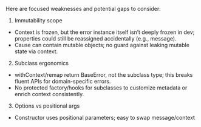 Here are focused weaknesses and potential gaps to consider:

1. Immutability scope

- Context is frozen, but the error instance itself isn’t deeply frozen in dev; properties could still be reassigned accidentally (e.g., message).
- Cause can contain mutable objects; no guard against leaking mutable state via context.

2. Subclass ergonomics

- withContext/remap return BaseError, not the subclass type; this breaks fluent APIs for domain-specific errors.
- No protected factory/hooks for subclasses to customize metadata or enrich context consistently.

3. Options vs positional args

- Constructor uses positional parameters; easy to swap message/context
